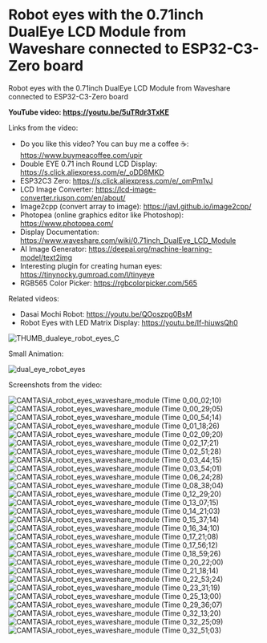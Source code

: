 # Robot eyes with the 0.71inch DualEye LCD Module from Waveshare connected to ESP32-C3-Zero board
Robot eyes with the 0.71inch DualEye LCD Module from Waveshare connected to ESP32-C3-Zero board


**YouTube video: https://youtu.be/5uTRdr3TxKE**


Links from the video:
- Do you like this video? You can buy me a coffee ☕: https://www.buymeacoffee.com/upir
- Double EYE 0.71 inch Round LCD Display: https://s.click.aliexpress.com/e/_oDD8MKD
- ESP32C3 Zero: https://s.click.aliexpress.com/e/_omPm1vJ
- LCD Image Converter: https://lcd-image-converter.riuson.com/en/about/
- Image2cpp (convert array to image): https://javl.github.io/image2cpp/
- Photopea (online graphics editor like Photoshop): https://www.photopea.com/
- Display Documentation: https://www.waveshare.com/wiki/0.71inch_DualEye_LCD_Module
- AI Image Generator: https://deepai.org/machine-learning-model/text2img
- Interesting plugin for creating human eyes: https://tinynocky.gumroad.com/l/tinyeye
- RGB565 Color Picker: https://rgbcolorpicker.com/565


Related videos:
- Dasai Mochi Robot: https://youtu.be/QOoszpg0BsM
- Robot Eyes with LED Matrix Display: https://youtu.be/If-hiuwsQh0


![THUMB_dualeye_robot_eyes_C](https://github.com/user-attachments/assets/13c476f8-76f6-4c1f-9b35-ba8b7505150a)



Small Animation:

![dual_eye_robot_eyes](https://github.com/user-attachments/assets/eaea260b-ebf4-4718-888d-a25c3cae7022)


Screenshots from the video:

![CAMTASIA_robot_eyes_waveshare_module (Time 0_00_02;10)](https://github.com/user-attachments/assets/99a87515-fb70-4a34-ab17-523992a6974d)
![CAMTASIA_robot_eyes_waveshare_module (Time 0_00_29;05)](https://github.com/user-attachments/assets/edf27b56-0b4f-41aa-b90b-a8dc25bf5c81)
![CAMTASIA_robot_eyes_waveshare_module (Time 0_00_54;14)](https://github.com/user-attachments/assets/cef6971a-3504-41c3-91a5-80edd7929090)
![CAMTASIA_robot_eyes_waveshare_module (Time 0_01_18;26)](https://github.com/user-attachments/assets/d10dbd4e-068d-4cca-9ee4-135478c308ee)
![CAMTASIA_robot_eyes_waveshare_module (Time 0_02_09;20)](https://github.com/user-attachments/assets/38b1a567-e9f9-4a8a-9a4c-e8420ea760b4)
![CAMTASIA_robot_eyes_waveshare_module (Time 0_02_17;21)](https://github.com/user-attachments/assets/f83bce44-f9e2-4f0d-86db-a354e20cdb01)
![CAMTASIA_robot_eyes_waveshare_module (Time 0_02_51;28)](https://github.com/user-attachments/assets/b48ab77f-6275-4b0d-b6c0-8cf8878f216e)
![CAMTASIA_robot_eyes_waveshare_module (Time 0_03_44;15)](https://github.com/user-attachments/assets/3aa82508-654e-48c5-a894-7bb519e1f1c8)
![CAMTASIA_robot_eyes_waveshare_module (Time 0_03_54;01)](https://github.com/user-attachments/assets/e86879ba-84a7-4176-bdaa-8e9c76eaaac8)
![CAMTASIA_robot_eyes_waveshare_module (Time 0_06_24;28)](https://github.com/user-attachments/assets/4e83f536-a488-477a-aa8d-a9761ddb6db1)
![CAMTASIA_robot_eyes_waveshare_module (Time 0_08_38;04)](https://github.com/user-attachments/assets/641f4363-64da-4380-9da2-94de1edb3482)
![CAMTASIA_robot_eyes_waveshare_module (Time 0_12_29;20)](https://github.com/user-attachments/assets/ba848f6a-1531-4eef-b420-da89ef078d28)
![CAMTASIA_robot_eyes_waveshare_module (Time 0_13_07;15)](https://github.com/user-attachments/assets/f164d41a-2456-424d-bef1-85aff7d93473)
![CAMTASIA_robot_eyes_waveshare_module (Time 0_14_21;03)](https://github.com/user-attachments/assets/62cf9e85-025e-439d-83f9-0fcbbbc96da8)
![CAMTASIA_robot_eyes_waveshare_module (Time 0_15_37;14)](https://github.com/user-attachments/assets/a8e35686-cb76-4354-b5f6-6134038bad72)
![CAMTASIA_robot_eyes_waveshare_module (Time 0_16_34;10)](https://github.com/user-attachments/assets/2b7301a8-8001-4460-846a-d55b66ee063c)
![CAMTASIA_robot_eyes_waveshare_module (Time 0_17_21;08)](https://github.com/user-attachments/assets/f0421027-75e5-4c3a-b4f0-d1a5e57903ca)
![CAMTASIA_robot_eyes_waveshare_module (Time 0_17_56;12)](https://github.com/user-attachments/assets/04348b1c-3d17-4613-8537-324bacd24fc1)
![CAMTASIA_robot_eyes_waveshare_module (Time 0_18_59;26)](https://github.com/user-attachments/assets/1fdf79e6-e88c-45b8-8901-5741a95af2d4)
![CAMTASIA_robot_eyes_waveshare_module (Time 0_20_22;00)](https://github.com/user-attachments/assets/8bec91fa-fd52-4299-932b-3a3c2d6aec19)
![CAMTASIA_robot_eyes_waveshare_module (Time 0_21_18;14)](https://github.com/user-attachments/assets/787ba1e0-18ac-419a-8ba4-c596b22645bb)
![CAMTASIA_robot_eyes_waveshare_module (Time 0_22_53;24)](https://github.com/user-attachments/assets/7575c9e7-c87a-4f74-8b1e-4999ca5d40ed)
![CAMTASIA_robot_eyes_waveshare_module (Time 0_23_31;19)](https://github.com/user-attachments/assets/74782105-95b7-4258-a0d5-fcd4e86dc437)
![CAMTASIA_robot_eyes_waveshare_module (Time 0_25_13;00)](https://github.com/user-attachments/assets/48a96e77-b629-4c52-8b19-ed30f650d777)
![CAMTASIA_robot_eyes_waveshare_module (Time 0_29_36;07)](https://github.com/user-attachments/assets/1ead0dc0-a9ff-42b1-9fce-de27cb2c79bf)
![CAMTASIA_robot_eyes_waveshare_module (Time 0_32_13;20)](https://github.com/user-attachments/assets/f6455d85-480d-41c3-813a-d6e30ddbd23e)
![CAMTASIA_robot_eyes_waveshare_module (Time 0_32_25;09)](https://github.com/user-attachments/assets/b832aad8-6d46-4c18-a3aa-23be8dac02bf)
![CAMTASIA_robot_eyes_waveshare_module (Time 0_32_51;03)](https://github.com/user-attachments/assets/d0273934-faf1-4c2b-b3b7-fa98a863e769)

